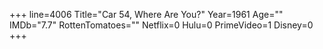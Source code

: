 +++
line=4006
Title="Car 54, Where Are You?"
Year=1961
Age=""
IMDb="7.7"
RottenTomatoes=""
Netflix=0
Hulu=0
PrimeVideo=1
Disney=0
+++

